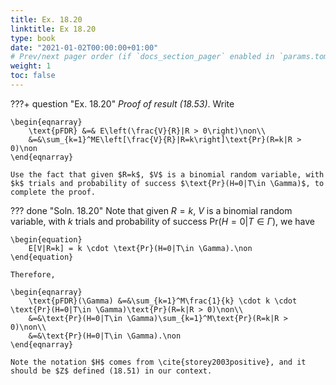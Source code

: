 ```yaml
---
title: Ex. 18.20
linktitle: Ex 18.20
type: book
date: "2021-01-02T00:00:00+01:00"
# Prev/next pager order (if `docs_section_pager` enabled in `params.toml`)
weight: 1
toc: false
---
```


???+ question "Ex. 18.20"
	*Proof of result (18.53)*. Write 
	
    \begin{eqnarray}
		\text{pFDR} &=& E\left(\frac{V}{R}|R > 0\right)\non\\
		&=&\sum_{k=1}^ME\left[\frac{V}{R}|R=k\right]\text{Pr}(R=k|R > 0)\non
	\end{eqnarray}
	
    Use the fact that given $R=k$, $V$ is a binomial random variable, with $k$ trials and probability of success $\text{Pr}(H=0|T\in \Gamma)$, to complete the proof.

??? done "Soln. 18.20"
 	Note that given $R=k$, $V$ is a binomial random variable, with $k$ trials and probability of success $\text{Pr}(H=0|T\in \Gamma)$, we have 
	
    \begin{equation}
		E[V|R=k] = k \cdot \text{Pr}(H=0|T\in \Gamma).\non
	\end{equation}
	
    Therefore, 
	
    \begin{eqnarray}
		\text{pFDR}(\Gamma) &=&\sum_{k=1}^M\frac{1}{k} \cdot k \cdot \text{Pr}(H=0|T\in \Gamma)\text{Pr}(R=k|R > 0)\non\\
		&=&\text{Pr}(H=0|T\in \Gamma)\sum_{k=1}^M\text{Pr}(R=k|R > 0)\non\\
		&=&\text{Pr}(H=0|T\in \Gamma).\non
	\end{eqnarray}

	Note the notation $H$ comes from \cite{storey2003positive}, and it should be $Z$ defined (18.51) in our context.